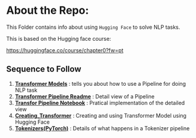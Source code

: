 # About the Repo:

This Folder contains info about using  `Hugging Face` to solve NLP tasks.

This is based on the Hugging face course:

https://huggingface.co/course/chapter0?fw=pt


## Sequence to Follow

1. [**Transformer Models**](https://github.com/mittalsharad/NLP/tree/main/HuggingFace/Transformer%20Models) : tells you about how to use a Pipeline for doing NLP task
2. [**Transformer Pipeline Readme**](https://github.com/mittalsharad/NLP/blob/main/HuggingFace/Transformer%20Pipeline.md) : Detail view of a Pipeline
3. [**Transfor Pipeline Notebook**](https://github.com/mittalsharad/NLP/blob/main/HuggingFace/%20Transformer_Pipeline.ipynb) : Pratical implementation of the detailed view
4. [**Creating_Transformer**](https://github.com/mittalsharad/NLP/blob/main/HuggingFace/%20Creating_Transformer.ipynb) : Creating and using Transformer Model using Hugging Face
6. [**Tokenizers(PyTorch)**](https://github.com/mittalsharad/NLP/blob/main/HuggingFace/%20Transformer_Pipeline.ipynb) : Details of what happens in a Tokenizer pipeline
